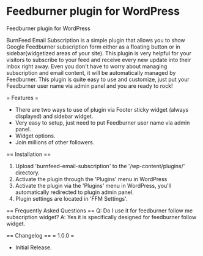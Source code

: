 # Feedburner plugin for WordPress
Feedburner plugin for WordPress


BurnFeed Email Subscription is a simple plugin that allows you to show Google Feedburner subscription form either as a floating button or in sidebar(widgetized areas of your site). This plugin is very helpful for your visitors to subscribe to your feed and receive every new update into their inbox right away. Even you don\'t have to worry about managing subscription and email content, it will be automatically managed by Feedburner. This plugin is quite easy to use and customize, just put your Feedburner user name via admin panel and you are ready to rock!

= Features =

* There are two ways to use of plugin via Footer sticky widget (always displayed) and sidebar widget.
* Very easy to setup, just need to put Feedburner user name via admin panel.
* Widget options.
* Join millions of other followers.

== Installation ==
1. Upload 'burnfeed-email-subscription' to the '/wp-content/plugins/' directory.
2. Activate the plugin through the \'Plugins\' menu in WordPress
3. Activate the plugin via the \'Plugins\' menu in WordPress, you\'ll automatically redirected to plugin admin panel.
4. Plugin settings are located in \'FFM Settings\'.

== Frequently Asked Questions ==
Q: Do I use it for feedburner follow me subscription widget?
A: Yes it is specifically designed for feedburner follow widget.

== Changelog ==
= 1.0.0 =
* Initial Release.
